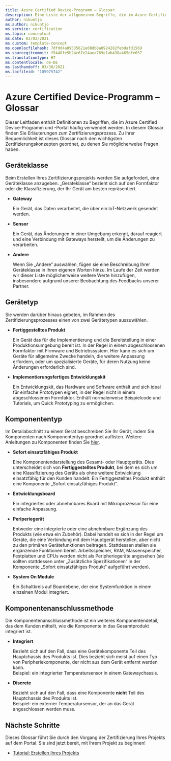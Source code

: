 ```yaml
---
title: Azure Certified Device-Programm – Glossar
description: Eine Liste der allgemeinen Begriffe, die im Azure Certified Device-Programm verwendet werden.
author: nikuntjo
ms.author: nikuntjo
ms.service: certification
ms.topic: conceptual
ms.date: 03/03/2021
ms.custom: template-concept
ms.openlocfilehash: 7dfdd4a89535621e08db8a8924282febdafd1569
ms.sourcegitcommit: f5448fe5b24c67e24aea769e1ab438a465dfe037
ms.translationtype: HT
ms.contentlocale: de-DE
ms.lasthandoff: 03/30/2021
ms.locfileid: "105975742"
---
```

# <a name="azure-certified-device-program-glossary"></a>Azure Certified Device-Programm – Glossar

Dieser Leitfaden enthält Definitionen zu Begriffen, die im Azure Certified Device-Programm und -Portal häufig verwendet werden. In diesem Glossar finden Sie Erläuterungen zum Zertifizierungsprozess. Zu Ihrer Bequemlichkeit ist dieses Glossar nach den wichtigsten Zertifizierungskonzepten geordnet, zu denen Sie möglicherweise Fragen haben.

## <a name="device-class"></a>Geräteklasse

Beim Erstellen Ihres Zertifizierungsprojekts werden Sie aufgefordert, eine Geräteklasse anzugeben. „Geräteklasse“ bezieht sich auf den Formfaktor oder die Klassifizierung, der Ihr Gerät am besten repräsentiert.

- **Gateway**

    Ein Gerät, das Daten verarbeitet, die über ein IoT-Netzwerk gesendet werden.

- **Sensor**

    Ein Gerät, das Änderungen in einer Umgebung erkennt, darauf reagiert und eine Verbindung mit Gateways herstellt, um die Änderungen zu verarbeiten.

- **Andere**

    Wenn Sie „Andere“ auswählen, fügen sie eine Beschreibung Ihrer Geräteklasse in Ihren eigenen Worten hinzu. Im Laufe der Zeit werden wir dieser Liste möglicherweise weitere Werte hinzufügen, insbesondere aufgrund unserer Beobachtung des Feedbacks unserer Partner.

## <a name="device-type"></a>Gerätetyp

Sie werden darüber hinaus gebeten, im Rahmen des Zertifizierungsprozesses einen von zwei Gerätetypen auszuwählen.

- **Fertiggestelltes Produkt**

    Ein Gerät das für die Implementierung und die Bereitstellung in einer Produktionsumgebung bereit ist. In der Regel in einem abgeschlossenen Formfaktor mit Firmware und Betriebssystem. Hier kann es sich um Geräte für allgemeine Zwecke handeln, die weitere Anpassung erfordern, oder um spezialisierte Geräte, für deren Nutzung keine Änderungen erforderlich sind.
- **Implementierungsfertiges Entwicklungskit**

    Ein Entwicklungskit, das Hardware und Software enthält und sich ideal für einfache Prototypen eignet, in der Regel nicht in einem abgeschlossenen Formfaktor. Enthält normalerweise Beispielcode und Tutorials, um Quick Prototyping zu ermöglichen.

## <a name="component-type"></a>Komponententyp

Im Detailabschnitt zu einem Gerät beschreiben Sie Ihr Gerät, indem Sie Komponenten nach Komponententyp geordnet auflisten. Weitere Anleitungen zu Komponenten finden Sie [hier](./how-to-using-the-components-feature.md).

- **Sofort einsatzfähiges Produkt**

    Eine Komponentendarstellung des Gesamt- oder Hauptgeräts. Dies unterscheidet sich von **Fertiggestelltes Produkt**, bei dem es sich um eine Klassifizierung des Geräts als ohne weitere Entwicklung einsatzfähig für den Kunden handelt. Ein Fertiggestelltes Produkt enthält eine Komponente „Sofort einsatzfähiges Produkt“.
- **Entwicklungsboard**

    Ein integriertes oder abnehmbares Board mit Mikroprozessor für eine einfache Anpassung.
- **Periperiegerät**

    Entweder eine integrierte oder eine abnehmbare Ergänzung des Produkts (wie etwa ein Zubehör). Dabei handelt es sich in der Regel um Geräte, die eine Verbindung mit dem Hauptgerät herstellen, aber nicht zu den primären Gerätefunktionen beitragen. Stattdessen stellen sie ergänzende Funktionen bereit. Arbeitsspeicher, RAM, Massenspeicher, Festplatten und CPUs werden nicht als Peripheriegeräte angesehen (sie sollten stattdessen unter „Zusätzliche Spezifikationen“ in der Komponente „Sofort einsatzfähiges Produkt“ aufgeführt werden).
- **System On Module**  

    Ein Schaltkreis auf Boardebene, der eine Systemfunktion in einem einzelnen Modul integriert.

## <a name="component-attachment-method"></a>Komponentenanschlussmethode

Die Komponentenanschlussmethode ist ein weiteres Komponentendetail, das dem Kunden mitteilt, wie die Komponente in das Gesamtprodukt integriert ist.

- **Integriert**
 
    Bezieht sich auf den Fall, dass eine Gerätekomponente Teil des Hauptchassis des Produkts ist. Dies bezieht sich meist auf einen Typ von Peripheriekomponente, der nicht aus dem Gerät entfernt werden kann.  
    Beispiel: ein integrierter Temperatursensor in einem Gatewaychassis.

- **Discrete**

    Bezieht sich auf den Fall, dass eine Komponente **nicht** Teil des Hauptchassis des Produkts ist.  
    Beispiel: ein externer Temperatursensor, der an das Gerät angeschlossen werden muss.


## <a name="next-steps"></a>Nächste Schritte

Dieses Glossar führt Sie durch den Vorgang der Zertifizierung Ihres Projekts auf dem Portal. Sie sind jetzt bereit, mit Ihrem Projekt zu beginnen!
- [Tutorial: Erstellen Ihres Projekts](./tutorial-01-creating-your-project.md)
